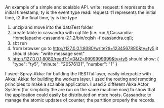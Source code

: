 An example of a simple and scalable API.
write: request: ti represents the initial timestamp,  ty is the event type
read: request: t1 represents the initial time, t2 the final time, ty is the type

1. unzip and move into the dataTest folder
2. create table in cassandra with cql file (i.e. run /[Cassandra-Home]apache-cassandra-2.1.2/bin/cqlsh -f cassandra.cql);
3. sbt run
4. from browser go to http://127.0.0.1:8080/write?ti=1234567890&ty=ty5
it should show: "write message sent"
5. http://127.0.0.1:8080/read?t1=0&t2=9999999999&ty=ty5
should show: {
  "type": "ty5",
  "minute": "20576131",
  "number": "1"
}

I used:
Spray-Akka: for building the RESTful layer, easily integrable with Akka;
Akka: for building the workers layer. I used the routing and remoting principles to make a scalable application. I used 2 different Akka Actor System (for simplicity the are run on the same machine now) to show that the application could easily be distributed on more hosts.
Cassandra: to manage the atomic updates of counter; the partition properly the records.